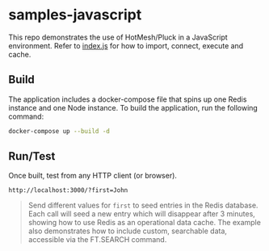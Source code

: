 # samples-javascript
This repo demonstrates the use of HotMesh/Pluck in a JavaScript environment. Refer to [index.js](./index.js) for how to import, connect, execute and cache.

## Build
The application includes a docker-compose file that spins up one Redis instance and one Node instance. To build the application, run the following command:

```bash
docker-compose up --build -d
```

## Run/Test
Once built, test from any HTTP client (or browser).

```
http://localhost:3000/?first=John
```

>Send different values for `first` to seed entries in the Redis database. Each call will seed a new entry which will disappear after 3 minutes, showing how to use Redis as an operational data cache. The example also demonstrates how to include custom, searchable data, accessible via the FT.SEARCH command.